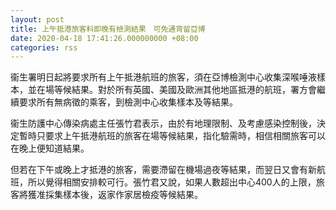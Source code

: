 ```yaml
---
layout: post
title: 上午抵港旅客料即晚有檢測結果　可免通宵留亞博
date: 2020-04-18 17:41:26.000000000 +08:00
categories: rss
---
```


衞生署明日起將要求所有上午抵港航班的旅客，須在亞博檢測中心收集深喉唾液樣本，並在場等候結果。對於所有英國、美國及歐洲其他地區抵港的航班，署方會繼續要求所有無病徵的乘客，到檢測中心收集樣本及等結果。

衞生防護中心傳染病處主任張竹君表示，由於有地理限制、及考慮感染控制後，決定暫時只要求上午抵港航班的旅客在場等候結果，指化驗需時，相信相關旅客可以在晚上便知道結果。

但若在下午或晚上才抵港的旅客，需要滯留在機場過夜等結果，而翌日又會有新航班，所以覺得相關安排較可行。張竹君又說，如果人數超出中心400人的上限，旅客將獲准採集樣本後，返家作家居檢疫等候結果。
